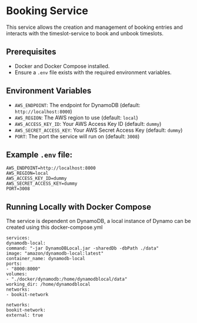 # Booking Service

This service allows the creation and management of booking entries and interacts with the timeslot-service to book and unbook timeslots.

## Prerequisites

- Docker and Docker Compose installed.
- Ensure a `.env` file exists with the required environment variables.

## Environment Variables

- `AWS_ENDPOINT`: The endpoint for DynamoDB (default: `http://localhost:8000`)
- `AWS_REGION`: The AWS region to use (default: `local`)
- `AWS_ACCESS_KEY_ID`: Your AWS Access Key ID (default: `dummy`)
- `AWS_SECRET_ACCESS_KEY`: Your AWS Secret Access Key (default: `dummy`)
- `PORT`: The port the service will run on (default: `3008`)

## Example `.env` file:

```
AWS_ENDPOINT=http://localhost:8000
AWS_REGION=local
AWS_ACCESS_KEY_ID=dummy
AWS_SECRET_ACCESS_KEY=dummy
PORT=3008
```

## Running Locally with Docker Compose

The service is dependent on DynamoDB, a local instance of Dynamo can be created using this docker-compose.yml 
```
services:
dynamodb-local:
command: "-jar DynamoDBLocal.jar -sharedDb -dbPath ./data"
image: "amazon/dynamodb-local:latest"
container_name: dynamodb-local
ports:
- "8000:8000"
volumes:
- "./docker/dynamodb:/home/dynamodblocal/data"
working_dir: /home/dynamodblocal
networks:
- bookit-network

networks:
bookit-network:
external: true
```
